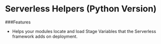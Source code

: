 Serverless Helpers (Python Version)
=================================

###Features
* Helps your modules locate and load Stage Variables that the Serverless framework adds on deployment.


